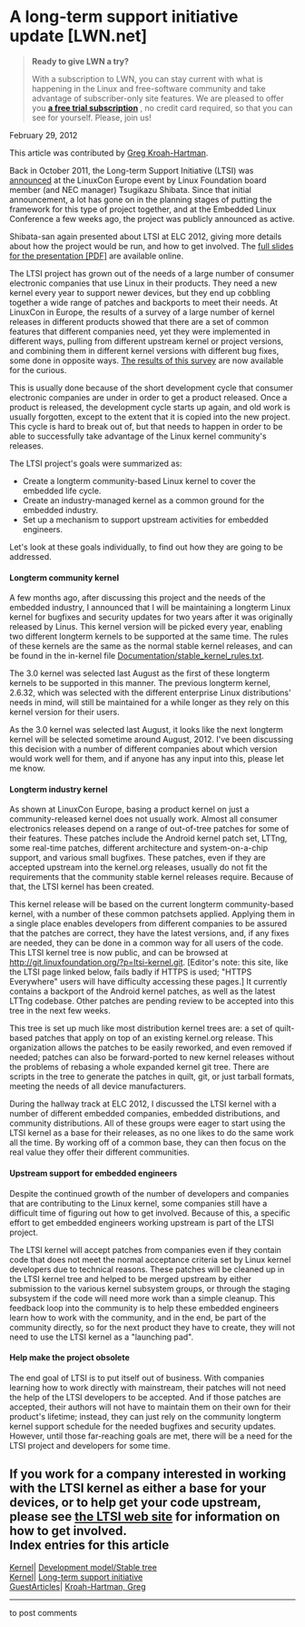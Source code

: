 # A long-term support initiative update [LWN.net]

> **Ready to give LWN a try?**
> 
> With a subscription to LWN, you can stay current with what is happening in the Linux and free-software community and take advantage of subscriber-only site features. We are pleased to offer you **[a free trial subscription](https://lwn.net/Promo/nst-trial/claim)** , no credit card required, so that you can see for yourself. Please, join us! 

February 29, 2012

This article was contributed by [Greg Kroah-Hartman](http://www.kroah.com/linux/).

Back in October 2011, the Long-term Support Initiative (LTSI) was [announced](/Articles/464834/) at the LinuxCon Europe event by Linux Foundation board member (and NEC manager) Tsugikazu Shibata. Since that initial announcement, a lot has gone on in the planning stages of putting the framework for this type of project together, and at the Embedded Linux Conference a few weeks ago, the project was publicly announced as active. 

Shibata-san again presented about LTSI at ELC 2012, giving more details about how the project would be run, and how to get involved. The [full slides for the presentation [PDF]](https://events.linuxfoundation.org/images/stories/pdf/lf_elc12_shibata.pdf) are available online. 

The LTSI project has grown out of the needs of a large number of consumer electronic companies that use Linux in their products. They need a new kernel every year to support newer devices, but they end up cobbling together a wide range of patches and backports to meet their needs. At LinuxCon in Europe, the results of a survey of a large number of kernel releases in different products showed that there are a set of common features that different companies need, yet they were implemented in different ways, pulling from different upstream kernel or project versions, and combining them in different kernel versions with different bug fixes, some done in opposite ways. [The results of this survey](http://kernel.operationaldynamics.com/yaminabe/) are now available for the curious. 

This is usually done because of the short development cycle that consumer electronic companies are under in order to get a product released. Once a product is released, the development cycle starts up again, and old work is usually forgotten, except to the extent that it is copied into the new project. This cycle is hard to break out of, but that needs to happen in order to be able to successfully take advantage of the Linux kernel community's releases. 

The LTSI project's goals were summarized as: 

  * Create a longterm community-based Linux kernel to cover the embedded life cycle. 
  * Create an industry-managed kernel as a common ground for the embedded industry. 
  * Set up a mechanism to support upstream activities for embedded engineers. 



Let's look at these goals individually, to find out how they are going to be addressed. 

#### Longterm community kernel

A few months ago, after discussing this project and the needs of the embedded industry, I announced that I will be maintaining a longterm Linux kernel for bugfixes and security updates for two years after it was originally released by Linus. This kernel version will be picked every year, enabling two different longterm kernels to be supported at the same time. The rules of these kernels are the same as the normal stable kernel releases, and can be found in the in-kernel file [Documentation/stable_kernel_rules.txt](/Articles/484478/). 

The 3.0 kernel was selected last August as the first of these longterm kernels to be supported in this manner. The previous longterm kernel, 2.6.32, which was selected with the different enterprise Linux distributions' needs in mind, will still be maintained for a while longer as they rely on this kernel version for their users. 

As the 3.0 kernel was selected last August, it looks like the next longterm kernel will be selected sometime around August, 2012. I've been discussing this decision with a number of different companies about which version would work well for them, and if anyone has any input into this, please let me know. 

#### Longterm industry kernel

As shown at LinuxCon Europe, basing a product kernel on just a community-released kernel does not usually work. Almost all consumer electronics releases depend on a range of out-of-tree patches for some of their features. These patches include the Android kernel patch set, LTTng, some real-time patches, different architecture and system-on-a-chip support, and various small bugfixes. These patches, even if they are accepted upstream into the kernel.org releases, usually do not fit the requirements that the community stable kernel releases require. Because of that, the LTSI kernel has been created. 

This kernel release will be based on the current longterm community-based kernel, with a number of these common patchsets applied. Applying them in a single place enables developers from different companies to be assured that the patches are correct, they have the latest versions, and, if any fixes are needed, they can be done in a common way for all users of the code. This LTSI kernel tree is now public, and can be browsed at <http://git.linuxfoundation.org/?p=ltsi-kernel.git>. [Editor's note: this site, like the LTSI page linked below, fails badly if HTTPS is used; "HTTPS Everywhere" users will have difficulty accessing these pages.] It currently contains a backport of the Android kernel patches, as well as the latest LTTng codebase. Other patches are pending review to be accepted into this tree in the next few weeks. 

This tree is set up much like most distribution kernel trees are: a set of quilt-based patches that apply on top of an existing kernel.org release. This organization allows the patches to be easily reworked, and even removed if needed; patches can also be forward-ported to new kernel releases without the problems of rebasing a whole expanded kernel git tree. There are scripts in the tree to generate the patches in quilt, git, or just tarball formats, meeting the needs of all device manufacturers. 

During the hallway track at ELC 2012, I discussed the LTSI kernel with a number of different embedded companies, embedded distributions, and community distributions. All of these groups were eager to start using the LTSI kernel as a base for their releases, as no one likes to do the same work all the time. By working off of a common base, they can then focus on the real value they offer their different communities. 

#### Upstream support for embedded engineers

Despite the continued growth of the number of developers and companies that are contributing to the Linux kernel, some companies still have a difficult time of figuring out how to get involved. Because of this, a specific effort to get embedded engineers working upstream is part of the LTSI project. 

The LTSI kernel will accept patches from companies even if they contain code that does not meet the normal acceptance criteria set by Linux kernel developers due to technical reasons. These patches will be cleaned up in the LTSI kernel tree and helped to be merged upstream by either submission to the various kernel subsystem groups, or through the staging subsystem if the code will need more work than a simple cleanup. This feedback loop into the community is to help these embedded engineers learn how to work with the community, and in the end, be part of the community directly, so for the next product they have to create, they will not need to use the LTSI kernel as a "launching pad". 

#### Help make the project obsolete

The end goal of LTSI is to put itself out of business. With companies learning how to work directly with mainstream, their patches will not need the help of the LTSI developers to be accepted. And if those patches are accepted, their authors will not have to maintain them on their own for their product's lifetime; instead, they can just rely on the community longterm kernel support schedule for the needed bugfixes and security updates. However, until those far-reaching goals are met, there will be a need for the LTSI project and developers for some time. 

If you work for a company interested in working with the LTSI kernel as either a base for your devices, or to help get your code upstream, please see [the LTSI web site](http://ltsi.linuxfoundation.org/) for information on how to get involved.  
Index entries for this article  
---  
[Kernel](/Kernel/Index)| [Development model/Stable tree](/Kernel/Index#Development_model-Stable_tree)  
[Kernel](/Kernel/Index)| [Long-term support initiative](/Kernel/Index#Long-term_support_initiative)  
[GuestArticles](/Archives/GuestIndex/)| [Kroah-Hartman, Greg](/Archives/GuestIndex/#Kroah-Hartman_Greg)  
  


* * *

to post comments 
